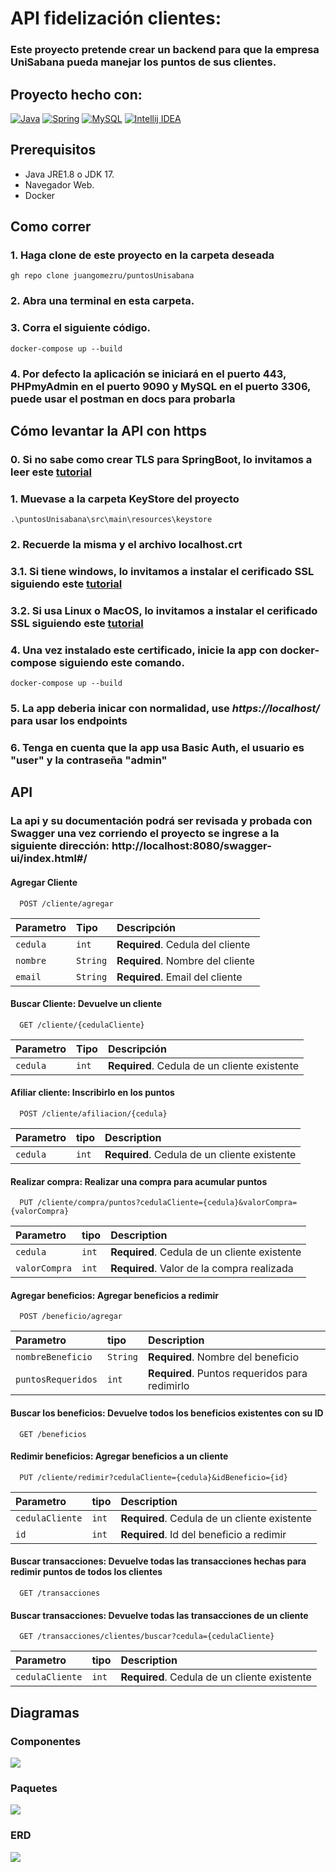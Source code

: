 
# API fidelización clientes:
### Este proyecto pretende crear un backend para que la empresa UniSabana pueda manejar los puntos de sus clientes.

## Proyecto hecho con:
[![Java](https://img.shields.io/badge/Java-ED8B00?style=for-the-badge&logo=openjdk&logoColor=white)](https://docs.aws.amazon.com/corretto/latest/corretto-17-ug/what-is-corretto-17.html)
[![Spring](https://img.shields.io/badge/Spring-6DB33F?style=for-the-badge&logo=spring&logoColor=white)](https://docs.spring.io/spring-framework/reference/index.html)
[![MySQL](https://img.shields.io/badge/MySQL-00000F?style=for-the-badge&logo=mysql&logoColor=white)](https://dev.mysql.com/doc/)
[![Intellij IDEA](https://img.shields.io/badge/IntelliJ_IDEA-000000.svg?style=for-the-badge&logo=intellij-idea&logoColor=white)](https://www.jetbrains.com/idea/)

## Prerequisitos
 - Java JRE1.8 o JDK 17.
 - Navegador Web.
 - Docker

## Como correr
### 1. Haga clone de este proyecto en la carpeta deseada
```
gh repo clone juangomezru/puntosUnisabana
```
### 2. Abra una terminal en esta carpeta.

### 3. Corra el siguiente código.
```
docker-compose up --build
```
### 4. Por defecto la aplicación se iniciará en el puerto 443, PHPmyAdmin en el puerto 9090 y MySQL en el puerto 3306, puede usar el postman en docs para probarla

## Cómo levantar la API con https

### 0. Si no sabe como crear TLS para SpringBoot, lo invitamos a leer este [tutorial](https://www.baeldung.com/spring-tls-setup)
### 1. Muevase a la carpeta KeyStore del proyecto 
```
.\puntosUnisabana\src\main\resources\keystore
```
### 2. Recuerde la misma y el archivo localhost.crt
### 3.1. Si tiene windows, lo invitamos a instalar el cerificado SSL siguiendo este [tutorial](https://support.securly.com/hc/en-us/articles/360026808753-How-do-I-manually-install-the-Securly-SSL-certificate-on-Windows) 
### 3.2. Si usa Linux o MacOS, lo invitamos a instalar el cerificado SSL siguiendo este [tutorial](https://support.securly.com/hc/en-us/articles/206058318-How-to-install-the-Securly-SSL-certificate-on-Mac-OSX-)
### 4. Una vez instalado este certificado, inicie la app con docker-compose siguiendo este comando.
```
docker-compose up --build
```
### 5. La app deberia inicar con normalidad, use *https://localhost/* para usar los endpoints
### 6. Tenga en cuenta que la app usa Basic Auth, el usuario es "user" y la contraseña "admin"

## API

### La api y su documentación podrá ser revisada y probada con Swagger una vez corriendo el proyecto se ingrese a la siguiente dirección: http://localhost:8080/swagger-ui/index.html#/

#### Agregar Cliente

```http
  POST /cliente/agregar
```

| Parametro | Tipo     | Descripción                      |
|:----------|:---------|:---------------------------------|
| `cedula`  | `int`    | **Required**. Cedula del cliente |
| `nombre`  | `String` | **Required**. Nombre del cliente |
| `email`   | `String` | **Required**. Email del cliente  |

#### Buscar Cliente: Devuelve un cliente

```http
  GET /cliente/{cedulaCliente}
```

| Parametro | Tipo  | Descripción                                  |
|:----------|:------|:---------------------------------------------|
| `cedula`  | `int` | **Required**. Cedula de un cliente existente |

#### Afiliar cliente: Inscribirlo en los puntos

```http
  POST /cliente/afiliacion/{cedula}
```

| Parametro | tipo  | Description                                  |
|:----------|:------|:---------------------------------------------|
| `cedula`  | `int` | **Required**. Cedula de un cliente existente |

#### Realizar compra: Realizar una compra para acumular puntos

```http
  PUT /cliente/compra/puntos?cedulaCliente={cedula}&valorCompra={valorCompra}
```

| Parametro     | tipo  | Description                                  |
|:--------------|:------|:---------------------------------------------|
| `cedula`      | `int` | **Required**. Cedula de un cliente existente |
| `valorCompra` | `int` | **Required**. Valor de la compra realizada   |


#### Agregar beneficios: Agregar beneficios a redimir
```http
  POST /beneficio/agregar
```

| Parametro          | tipo     | Description                                    |
|:-------------------|:---------|:-----------------------------------------------|
| `nombreBeneficio`  | `String` | **Required**. Nombre del beneficio             |
| `puntosRequeridos` | `int`    | **Required**. Puntos requeridos para redimirlo |

#### Buscar los beneficios: Devuelve todos los beneficios existentes con su ID
```http
  GET /beneficios
```


#### Redimir beneficios: Agregar beneficios a un cliente
```http
  PUT /cliente/redimir?cedulaCliente={cedula}&idBeneficio={id}
```

| Parametro       | tipo  | Description                                  |
|:----------------|:------|:---------------------------------------------|
| `cedulaCliente` | `int` | **Required**. Cedula de un cliente existente |
| `id`            | `int` | **Required**. Id del beneficio a redimir     |


#### Buscar transacciones: Devuelve todas las transacciones hechas para redimir puntos de todos los clientes
```http
  GET /transacciones
```

#### Buscar transacciones: Devuelve todas las transacciones de un cliente
```http
  GET /transacciones/clientes/buscar?cedula={cedulaCliente}
```

| Parametro       | tipo  | Description                                  |
|:----------------|:------|:---------------------------------------------|
| `cedulaCliente` | `int` | **Required**. Cedula de un cliente existente |





## Diagramas

### Componentes
<img src = "\docs\Componentes.png">

### Paquetes
<img src = "\docs\Paquetes.png">

### ERD
<img src = "\docs\ERM.png">




